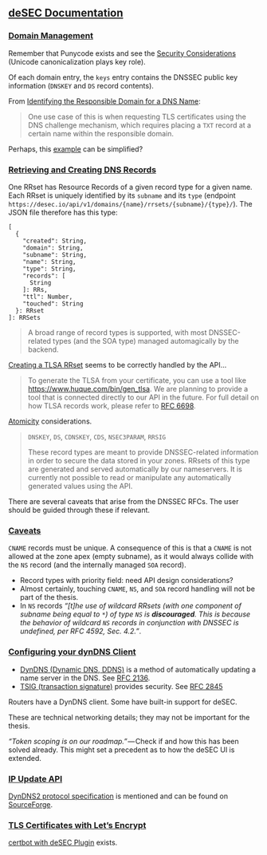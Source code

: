 ## [deSEC Documentation](https://desec.rtfd.io)

### [Domain Management](https://desec.readthedocs.io/en/latest/dns/domains.html)

Remember that Punycode exists and see the [Security Considerations](https://datatracker.ietf.org/doc/html/rfc3492#section-8) (Unicode canonicalization plays key role).

Of each domain entry, the `keys` entry contains the DNSSEC public key information (`DNSKEY` and `DS` record contents).

From [Identifying the Responsible Domain for a DNS Name](https://desec.readthedocs.io/en/latest/dns/domains.html#identifying-the-responsible-domain-for-a-dns-name):

> One use case of this is when requesting TLS certificates using the DNS challenge mechanism, which requires placing a `TXT` record at a certain name within the responsible domain.

Perhaps, this [example](https://desec.readthedocs.io/en/latest/dns/domains.html#example) can be simplified?

### [Retrieving and Creating DNS Records](https://desec.readthedocs.io/en/latest/dns/rrsets.html)

One RRset has Resource Records of a given record type for a given name.
Each RRset is uniquely identified by its `subname` and its `type` (endpoint `https://desec.io/api/v1/domains/{name}/rrsets/{subname}/{type}/`).
The JSON file therefore has this type:

```
[
  {
    "created": String,
    "domain": String,
    "subname": String,
    "name": String,
    "type": String,
    "records": [
      String
    ]: RRs,
    "ttl": Number,
    "touched": String
  }: RRset
]: RRSets
```

> A broad range of record types is supported, with most DNSSEC-related types (and the SOA type) managed automagically by the backend.

[Creating a TLSA RRset](https://desec.readthedocs.io/en/latest/dns/rrsets.html#creating-a-tlsa-rrset) seems to be correctly handled by the API…

> To generate the TLSA from your certificate, you can use a tool like <https://www.huque.com/bin/gen_tlsa>.
> We are planning to provide a tool that is connected directly to our API in the future.
> For full detail on how TLSA records work, please refer to [RFC 6698](https://datatracker.ietf.org/doc/html/rfc6698).

[Atomicity](https://desec.readthedocs.io/en/latest/dns/rrsets.html#atomicity) considerations.

> `DNSKEY`, `DS`, `CDNSKEY`, `CDS`, `NSEC3PARAM`, `RRSIG`
> 
> These record types are meant to provide DNSSEC-related information in order to secure the data stored in your zones.
> RRsets of this type are generated and served automatically by our nameservers.
> It is currently not possible to read or manipulate any automatically generated values using the API.

There are several caveats that arise from the DNSSEC RFCs. The user should be guided through these if relevant. <!-- Read the RFCs, so the user doesn’t have to. -->

### [Caveats](https://desec.readthedocs.io/en/latest/dns/rrsets.html#caveats)

`CNAME` records must be unique.
A consequence of this is that a `CNAME` is not allowed at the zone apex (empty subname), as it would always collide with the `NS` record (and the internally managed `SOA` record).

* Record types with priority field: need API design considerations?
* Almost certainly, touching `CNAME`, `NS`, and `SOA` record handling will not be part of the thesis.
* In `NS` records _“[t]he use of wildcard RRsets (with one component of subname being equal to `*`) of type `NS` is **discouraged**. This is because the behavior of wildcard `NS` records in conjunction with DNSSEC is undefined, per RFC 4592, Sec. 4.2.”_. <!-- If this ever gets to be part of the thesis, this is a super minor detail that can be pointed out in some UI. -->

### [Configuring your dynDNS Client](https://desec.readthedocs.io/en/latest/dyndns/configure.html)

* [DynDNS (Dynamic DNS, DDNS)](https://en.wikipedia.org/wiki/Dynamic_DNS) is a method of automatically updating a name server in the DNS. See [RFC 2136](https://datatracker.ietf.org/doc/html/rfc2136).
* [TSIG (transaction signature)](https://en.wikipedia.org/wiki/TSIG) provides security. See [RFC 2845](https://datatracker.ietf.org/doc/html/rfc2845)

Routers have a DynDNS client. Some have built-in support for deSEC.

These are technical networking details; they may not be important for the thesis.

_“Token scoping is on our roadmap.”_ — Check if and how this has been solved already. This might set a precedent as to how the deSEC UI is extended.

### [IP Update API](https://desec.readthedocs.io/en/latest/dyndns/update-api.html)

[DynDNS2 protocol specification](https://stackoverflow.com/q/54039095/4642212) is mentioned and can be found on [SourceForge](https://sourceforge.net/p/ddclient/wiki/protocols/#dyndns2).

### [TLS Certificates with Let’s Encrypt](https://desec.readthedocs.io/en/latest/integrations/lets-encrypt.html)

[certbot with deSEC Plugin](https://desec.readthedocs.io/en/latest/integrations/lets-encrypt.html#certbot-with-desec-plugin) exists.

